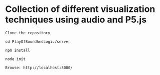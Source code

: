 # Collection of different visualization techniques using audio and P5.js

```
Clone the repository
```

```
cd PlayOfSoundAndLogic/server
```

```
npm install
```

```
node init
```

```
Browse: http://localhost:3000/
```
